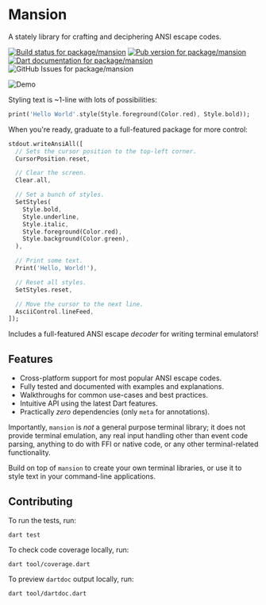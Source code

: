 # Mansion

A stately library for crafting and deciphering ANSI escape codes.

<!-- #region(BADGES) -->
[![Build status for package/mansion](https://github.com/matanlurey/pub.lurey.dev/actions/workflows/package_mansion.yaml/badge.svg)](https://github.com/matanlurey/pub.lurey.dev/actions/workflows/package_mansion.yaml)
[![Pub version for package/mansion](https://img.shields.io/pub/v/mansion)](https://pub.dev/packages/mansion)
[![Dart documentation for package/mansion](https://img.shields.io/badge/dartdoc-reference-blue.svg)](https://pub.dev/documentation/mansion)
![GitHub Issues for package/mansion](https://img.shields.io/github/issues/matanlurey/pub.lurey.dev/pkg-mansion?label=issues)

<!-- #endregion -->

![Demo](https://github.com/asciinema/agg/assets/168174/6832d773-22f9-47b9-a83c-0e6f260da849)

Styling text is ~1-line with lots of possibilities:

```dart
print('Hello World'.style(Style.foreground(Color.red), Style.bold));
```

When you're ready, graduate to a full-featured package for more control:

```dart
stdout.writeAnsiAll([
  // Sets the cursor position to the top-left corner.
  CursorPosition.reset,

  // Clear the screen.
  Clear.all,

  // Set a bunch of styles.
  SetStyles(
    Style.bold,
    Style.underline,
    Style.italic,
    Style.foreground(Color.red),
    Style.background(Color.green),
  ),

  // Print some text.
  Print('Hello, World!'),

  // Reset all styles.
  SetStyles.reset,

  // Move the cursor to the next line.
  AsciiControl.lineFeed,
]);
```

Includes a full-featured ANSI escape _decoder_ for writing terminal emulators!

## Features

- Cross-platform support for most popular ANSI escape codes.
- Fully tested and documented with examples and explanations.
- Walkthroughs for common use-cases and best practices.
- Intuitive API using the latest Dart features.
- Practically _zero_ dependencies (only `meta` for annotations).

Importantly, `mansion` is _not_ a general purpose terminal library; it does not
provide terminal emulation, any real input handling other than event code
parsing, anything to do with FFI or native code, or any other terminal-related
functionality.

Build on top of `mansion` to create your own terminal libraries, or use it to
style text in your command-line applications.

## Contributing

To run the tests, run:

```shell
dart test
```

To check code coverage locally, run:

```shell
dart tool/coverage.dart
```

To preview `dartdoc` output locally, run:

```shell
dart tool/dartdoc.dart
```